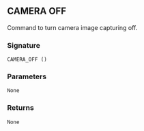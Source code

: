 ## CAMERA OFF

Command to turn camera image capturing off.


### Signature

`CAMERA_OFF ()`


### Parameters

`None`


### Returns

`None`
